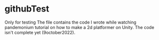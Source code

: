 # githubTest
Only for testing
The file contains the code I wrote while watching pandemonium tutorial on how to make a 2d platformer on Unity. The code isn't complete yet (9october2022).
